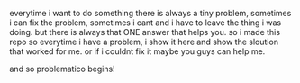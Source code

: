 everytime i want to do something there is always a tiny problem, sometimes i can fix the problem, sometimes i cant and i have to leave the thing i was doing.
but there is always that ONE answer that helps you. so i made this repo so everytime i have a problem, i show it here and show the sloution that worked for me.
or if i couldnt fix it maybe you guys can help me.

and so problematico begins!
